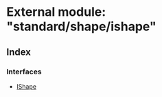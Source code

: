 
# External module: "standard/shape/ishape"

## Index

### Interfaces

* [IShape](../interfaces/_standard_shape_ishape_.ishape.md)
